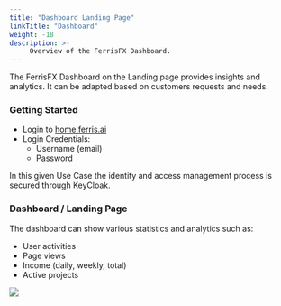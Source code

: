 ```yaml
---
title: "Dashboard Landing Page"
linkTitle: "Dashboard"
weight: -18
description: >-
     Overview of the FerrisFX Dashboard.
---
```


The FerrisFX Dashboard on the Landing page provides  insights and analytics. It can be adapted based on customers requests and needs. 

### Getting Started

* Login to [home.ferris.ai](http://home.ferris.ai/)
* Login Credentials: 
  - Username (email)
  - Password

In this given Use Case the identity and access management process is secured through KeyCloak.



### Dashboard / Landing Page

The dashboard can show various statistics and analytics such as:

- User activities
- Page views
- Income (daily, weekly, total)
- Active projects

![](/images/ferris_home.png)